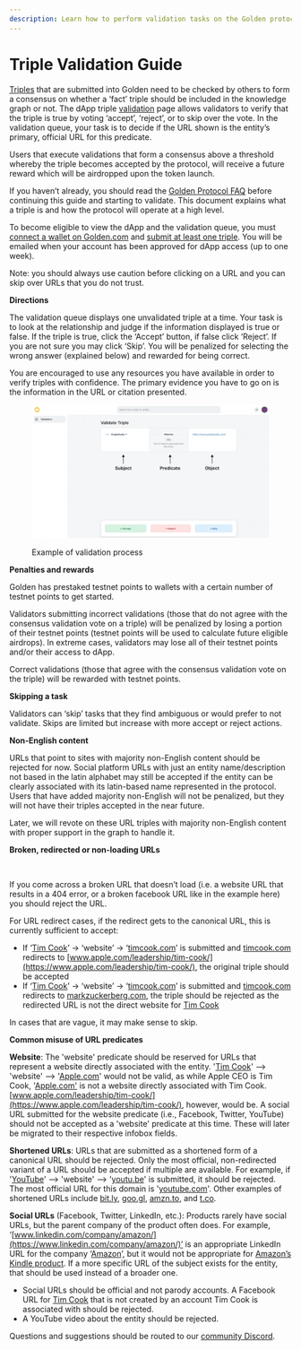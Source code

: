 ```yaml
---
description: Learn how to perform validation tasks on the Golden protocol.
---
```


# Triple Validation Guide

[Triples](../concepts/triple.md) that are submitted into Golden need to be checked by others to form a consensus on whether a ‘fact’ triple should be included in the knowledge graph or not. The dApp triple [validation](../concepts/validation.md) page allows validators to verify that the triple is true by voting ‘accept’, ‘reject’, or to skip over the vote. In the validation queue, your task is to decide if the URL shown is the entity’s primary, official URL for this predicate. ​

Users that execute validations that form a consensus above a threshold whereby the triple becomes accepted by the protocol, will receive a future reward which will be airdropped upon the token launch. ​

If you haven’t already, you should read the [Golden Protocol FAQ](../../) before continuing this guide and starting to validate. This document explains what a triple is and how the protocol will operate at a high level.​

To become eligible to view the dApp and the validation queue, you must [connect a wallet on Golden.com](https://goldenhq.notion.site/Connecting-a-Wallet-to-Golden-com-8cc2addc89f14e8eab4c6d522fada13c) and [submit at least one triple](https://goldenhq.notion.site/Adding-Structured-Data-Guide-ae657337bf4f4e54ae4402df083c76ac). You will be emailed when your account has been approved for dApp access (up to one week).&#x20;

Note: you should always use caution before clicking on a URL and you can skip over URLs that you do not trust.

**Directions**

The validation queue displays one unvalidated triple at a time. Your task is to look at the relationship and judge if the information displayed is true or false. If the triple is true, click the ‘Accept’ button, if false click ‘Reject’. If you are not sure you may click ‘Skip’. You will be penalized for selecting the wrong answer (explained below) and rewarded for being correct.​

You are encouraged to use any resources you have available in order to verify triples with confidence. The primary evidence you have to go on is the information in the URL or citation presented.​

<figure><img src="../../.gitbook/assets/validation_dapp_gitbook.gif" alt=""><figcaption><p>Example of validation process</p></figcaption></figure>

**Penalties and rewards**

Golden has prestaked testnet points to wallets with a certain number of testnet points to get started.​

Validators submitting incorrect validations (those that do not agree with the consensus validation vote on a triple) will be penalized by losing a portion of their testnet points (testnet points will be used to calculate future eligible airdrops). In extreme cases, validators may lose all of their testnet points and/or their access to dApp.​

Correct validations (those that agree with the consensus validation vote on the triple) will be rewarded with testnet points.​

**Skipping a task**

Validators can ‘skip’ tasks that they find ambiguous or would prefer to not validate. Skips are limited but increase with more accept or reject actions. ​

**Non-English content**

URLs that point to sites with majority non-English content should be rejected for now. Social platform URLs with just an entity name/description not based in the latin alphabet may still be accepted if the entity can be clearly associated with its latin-based name represented in the protocol. Users that have added majority non-English will not be penalized, but they will not have their triples accepted in the near future.​

Later, we will revote on these URL triples with majority non-English content with proper support in the graph to handle it.

**Broken, redirected or non-loading URLs**

<figure><img src="https://jmp.sh/pgt6z9Y+/Screen+Shot+2022-06-22+at+11.17.47+PM.png" alt=""><figcaption></figcaption></figure>

If you come across a broken URL that doesn’t load (i.e. a website URL that results in a 404 error, or a broken facebook URL like in the example here) you should reject the URL.

For URL redirect cases, if the redirect gets to the canonical URL, this is currently sufficient to accept:

* If ‘[Tim Cook](https://golden.com/wiki/Tim\_Cook-N9YN83)’ → ‘website’ → ‘[timcook.com](http://timcook.com/)’ is submitted and [timcook.com](http://timcook.com/) redirects to [www.apple.com/leadership/tim-cook/](https://www.apple.com/leadership/tim-cook/), the original triple should be accepted​
* If ‘[Tim Cook](https://golden.com/wiki/Tim\_Cook-N9YN83)’ → ‘website’ → ‘[timcook.com](http://timcook.com/)’ is submitted and [timcook.com](http://timcook.com/) redirects to [markzuckerberg.com](https://markzuckerberg.com/), the triple should be rejected as the redirected URL is not the direct website for [Tim Cook​](https://golden.com/wiki/Tim\_Cook-N9YN83)

In cases that are vague, it may make sense to skip.

**Common misuse of URL predicates**

**Website**: The 'website' predicate should be reserved for URLs that represent a website directly associated with the entity. '[Tim Cook](https://golden.com/wiki/Tim\_Cook-N9YN83)' --> 'website' --> '[Apple.com](https://www.apple.com/)' would not be valid, as while Apple CEO is Tim Cook, '[Apple.com'](https://www.apple.com/) is not a website directly associated with Tim Cook. [www.apple.com/leadership/tim-cook/](https://www.apple.com/leadership/tim-cook/), however, would be.  A social URL submitted for the website predicate (i.e., Facebook, Twitter, YouTube) should not be accepted as a 'website' predicate at this time.  These will later be migrated to their respective infobox fields.

**Shortened URLs**: URLs that are submitted as a shortened form of a canonical URL should be rejected.  Only the most official, non-redirected variant of a URL should be accepted if multiple are available.  For example, if '[YouTube](https://golden.com/wiki/YouTube-AZENJ4)' --> 'website' --> '[youtu.be](https://www.youtube.com/)' is submitted, it should be rejected.  The most official URL for this domain is '[youtube.com](https://www.youtube.com/)'.  Other examples of shortened URLs include [bit.ly](https://bitly.com/), [goo.gl](https://developers.googleblog.com/2018/03/transitioning-google-url-shortener.html), [amzn.to](https://www.amazon.com/), and [t.co](https://t.co/).

**Social URLs** (Facebook, Twitter, LinkedIn, etc.): Products rarely have social URLs, but the parent company of the product often does.  For example, ‘[www.linkedin.com/company/amazon/](https://www.linkedin.com/company/amazon/)’ is an appropriate LinkedIn URL for the company ‘[Amazon](https://golden.com/wiki/Amazon\_\(company\)-B6VEMY)’, but it would not be appropriate for [Amazon’s Kindle product](https://golden.com/wiki/Amazon\_Kindle-9Y949M). If a more specific URL of the subject exists for the entity, that should be used instead of a broader one. &#x20;

* Social URLs should be official and not parody accounts.  A Facebook URL for [Tim Cook](https://golden.com/wiki/Tim\_Cook-N9YN83) that is not created by an account Tim Cook is associated with should be rejected.&#x20;
* A YouTube video about the entity should be rejected.

Questions and suggestions should be routed to our [community Discord](https://discord.com/invite/28QcktsGmG).&#x20;

